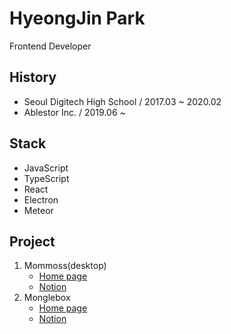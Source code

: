 # HyeongJin Park
Frontend Developer

## History
- Seoul Digitech High School / 2017.03 ~ 2020.02
- Ablestor Inc. / 2019.06 ~

## Stack
- JavaScript
- TypeScript
- React
- Electron
- Meteor

## Project
1. Mommoss(desktop)
    - [Home page](https://mommoss.com/)
    - [Notion](https://ablestor.notion.site/99fb9f1b2cc4489db5e2729e8d5344d1)
2. Monglebox  
    - [Home page](https://monglebox.com/)
    - [Notion](https://monglebox.notion.site/monglebox/f3053cb0c9634ea69aa492fcfb9561d4)
